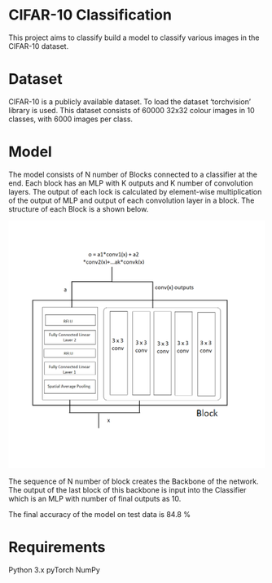 # CIFAR-10 Classification
This project aims to classify build a model to classify various images in the CIFAR-10 dataset.

# Dataset
CIFAR-10 is a publicly available dataset. To load the dataset ‘torchvision’ library is used. This dataset consists of 60000 32x32 colour images in 10 classes, with 6000 images per class.

# Model
The model consists of N number of Blocks connected to a classifier at the end. Each block has an MLP with K outputs and K number of convolution layers. The output of each lock is calculated by element-wise multiplication of the output of MLP and output of each convolution layer in a block. The structure of each Block is a shown below. 

![Block](assests/block_1.png)

The sequence of N number of block creates the Backbone of the network. The output of the last block of this backbone is input into the Classifier which is an MLP with number of final outputs as 10.

The final accuracy of the model on test data is 84.8 %

# Requirements
Python 3.x
pyTorch
NumPy
